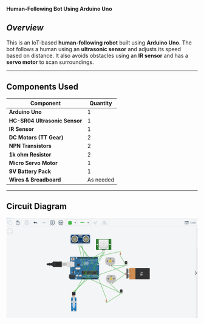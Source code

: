 **Human-Following Bot Using Arduino Uno**

## *Overview*
This is an IoT-based **human-following robot** built using **Arduino Uno**. The bot follows a human using an **ultrasonic sensor** and adjusts its speed based on distance. It also avoids obstacles using an **IR sensor** and has a **servo motor** to scan surroundings. 

---

## **Components Used**
| **Component**             | **Quantity** |
|----------------------|----------|
| **Arduino Uno**         | 1        |
| **HC-SR04 Ultrasonic Sensor** | 1        |
| **IR Sensor**           | 1        |
| **DC Motors (TT Gear)** | 2        |
| **NPN Transistors**     | 2        |
| **1k ohm Resistor**      | 2        |
| **Micro Servo Motor**   | 1        |
| **9V Battery Pack**     | 1        |
| **Wires & Breadboard**  | As needed |

---


## Circuit Diagram  
![Circuit Diagram](assets/circuit.png)




